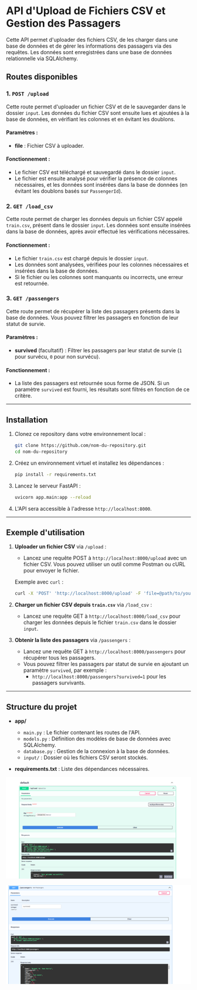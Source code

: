 # API d'Upload de Fichiers CSV et Gestion des Passagers

Cette API permet d'uploader des fichiers CSV, de les charger dans une base de données et de gérer les informations des passagers via des requêtes. Les données sont enregistrées dans une base de données relationnelle via SQLAlchemy.

## Routes disponibles

### 1. **`POST /upload`**
Cette route permet d'uploader un fichier CSV et de le sauvegarder dans le dossier `input`. Les données du fichier CSV sont ensuite lues et ajoutées à la base de données, en vérifiant les colonnes et en évitant les doublons.

#### Paramètres :
- **file** : Fichier CSV à uploader.

#### Fonctionnement :
- Le fichier CSV est téléchargé et sauvegardé dans le dossier `input`.
- Le fichier est ensuite analysé pour vérifier la présence de colonnes nécessaires, et les données sont insérées dans la base de données (en évitant les doublons basés sur `PassengerId`).

### 2. **`GET /load_csv`**
Cette route permet de charger les données depuis un fichier CSV appelé `train.csv`, présent dans le dossier `input`. Les données sont ensuite insérées dans la base de données, après avoir effectué les vérifications nécessaires.

#### Fonctionnement :
- Le fichier `train.csv` est chargé depuis le dossier `input`.
- Les données sont analysées, vérifiées pour les colonnes nécessaires et insérées dans la base de données.
- Si le fichier ou les colonnes sont manquants ou incorrects, une erreur est retournée.

### 3. **`GET /passengers`**
Cette route permet de récupérer la liste des passagers présents dans la base de données. Vous pouvez filtrer les passagers en fonction de leur statut de survie.

#### Paramètres :
- **survived** (facultatif) : Filtrer les passagers par leur statut de survie (`1` pour survécu, `0` pour non survécu).

#### Fonctionnement :
- La liste des passagers est retournée sous forme de JSON. Si un paramètre `survived` est fourni, les résultats sont filtrés en fonction de ce critère.

---

## Installation

1. Clonez ce repository dans votre environnement local :
   
   ```bash
   git clone https://github.com/nom-du-repository.git
   cd nom-du-repository
   ```

2. Créez un environnement virtuel et installez les dépendances :
   
   ```bash
   pip install -r requirements.txt
   ```


3. Lancez le serveur FastAPI :
   
   ```bash
   uvicorn app.main:app --reload
   ```

4. L'API sera accessible à l'adresse `http://localhost:8000`.

---

## Exemple d'utilisation

1. **Uploader un fichier CSV** via `/upload` :
   - Lancez une requête POST à `http://localhost:8000/upload` avec un fichier CSV. Vous pouvez utiliser un outil comme Postman ou cURL pour envoyer le fichier.
   
   Exemple avec `curl` :
   ```bash
   curl -X 'POST' 'http://localhost:8000/upload' -F 'file=@path/to/your/file.csv'
   ```

2. **Charger un fichier CSV depuis `train.csv`** via `/load_csv` :
   - Lancez une requête GET à `http://localhost:8000/load_csv` pour charger les données depuis le fichier `train.csv` dans le dossier `input`.

3. **Obtenir la liste des passagers** via `/passengers` :
   - Lancez une requête GET à `http://localhost:8000/passengers` pour récupérer tous les passagers.
   - Vous pouvez filtrer les passagers par statut de survie en ajoutant un paramètre `survived`, par exemple :
     - `http://localhost:8000/passengers?survived=1` pour les passagers survivants.

---

## Structure du projet

- **app/**
  - `main.py` : Le fichier contenant les routes de l'API.
  - `models.py` : Définition des modèles de base de données avec SQLAlchemy.
  - `database.py` : Gestion de la connexion à la base de données.
  - `input/` : Dossier où les fichiers CSV seront stockés.

- **requirements.txt** : Liste des dépendances nécessaires.


![alt text](image.png)

![alt text](image-1.png)